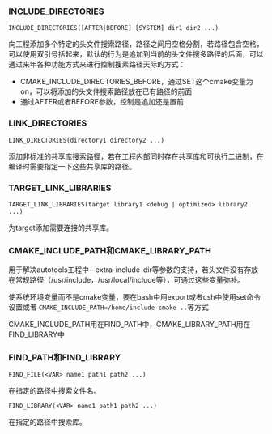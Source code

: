 ### INCLUDE_DIRECTORIES

```
INCLUDE_DIRECTORIES([AFTER|BEFORE] [SYSTEM] dir1 dir2 ...)
```
向工程添加多个特定的头文件搜索路径，路径之间用空格分割，若路径包含空格，可以使用双引号括起来，默认的行为是追加到当前的头文件搜多路径的后面，可以通过来年各种功能方式来进行控制搜素路径天际的方式：

 - CMAKE_INCLUDE_DIRECTORIES_BEFORE，通过SET这个cmake变量为on，可以将添加的头文件搜索路径放在已有路径的前面
 - 通过AFTER或者BEFORE参数，控制是追加还是置前
 
 ### LINK_DIRECTORIES
 
```
LINK_DIRECTORIES(directory1 directory2 ...)
```
添加非标准的共享库搜索路径，若在工程内部同时存在共享库和可执行二进制，在编译时需要指定一下这些共享库的路径。

### TARGET_LINK_LIBRARIES

```
TARGET_LINK_LIBRARIES(target library1 <debug | optimized> library2 ...)
```
为target添加需要连接的共享库。

### CMAKE\_INCLUDE\_PATH和CMAKE\_LIBRARY\_PATH

用于解决autotools工程中--extra-include-dir等参数的支持，若头文件没有存放在常规路径（/usr/include，/usr/local/include等），可通过这些变量弥补。

使系统环境变量而不是cmake变量，要在bash中用export或者csh中使用set命令设置或者
`CMAKE_INCLUDE_PATH=/home/include cmake ..`等方式

CMAKE\_INCLUDE\_PATH用在FIND_PATH中，CMAKE\_LIBRARY\_PATH用在FIND\_LIBRARY中

### FIND\_PATH和FIND\_LIBRARY

```
FIND_FILE(<VAR> name1 path1 path2 ...)
```

在指定的路径中搜索文件名。

```
FIND_LIBRARY(<VAR> name1 path1 path2 ...)
```
在指定的路径中搜索库。